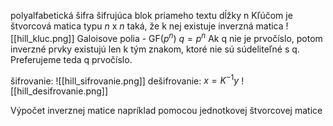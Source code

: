 polyalfabetická šifra šifrujúca blok priameho textu dĺžky n
Kľúčom je štvorcová matica typu $n$ x $n$ taká, že k nej existuje inverzná matica
![[hill_kluc.png]]
Galoisove polia - GF($p^n$)
$q = p^n$
Ak q nie je prvočíslo, potom inverzné prvky existujú len k tým znakom, ktoré nie sú súdeliteľné s q. Preferujeme teda q prvočíslo.

šifrovanie:
![[hill_sifrovanie.png]]
dešifrovanie:
$x = K^{-1}y$
![[hill_desifrovanie.png]]

Výpočet inverznej matice napríklad pomocou jednotkovej štvorcovej matice

